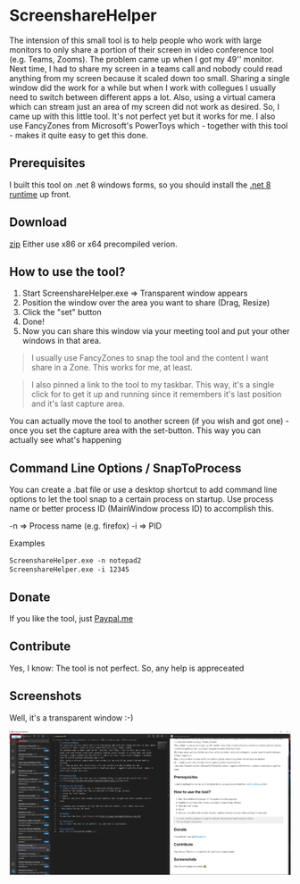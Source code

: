# ScreenshareHelper
The intension of this small tool is to help people who work with large monitors to only share a portion of their screen in video conference tool (e.g. Teams, Zooms).
The problem came up when I got my 49'' monitor. Next time, I had to share my screen in a teams call and nobody could read anything from my screen because it scaled down too small.
Sharing a single window did the work for a while but when I work with collegues I usually need to switch between different apps a lot.
Also, using a virtual camera which can stream just an area of my screen did not work as desired.
So, I came up with this little tool. It's not perfect yet but it works for me.
I also use FancyZones from Microsoft's PowerToys which - together with this tool - makes it quite easy to get this done.

## Prerequisites
I built this tool on .net 8 windows forms, so you should install the [.net 8 runtime](https://dotnet.microsoft.com/download/dotnet/8.0) up front.

## Download

[zip](https://github.com/michiproep/ScreenshareHelper/releases)
Either use x86 or x64 precompiled verion.

## How to use the tool?
1. Start ScreenshareHelper.exe => Transparent window appears
2. Position the window over the area you want to share (Drag, Resize)
3. Click the "set" button
4. Done!
5. Now you can share this window via your meeting tool and put your other windows in that area.

> I usually use FancyZones to snap the tool and the content I want share in a Zone.
> This works for me, at least.

>I also pinned a link to the tool to my taskbar. This way, it's a single click for to get it up and running since it remembers it's last position and it's last capture area.

You can actually move the tool to another screen (if you wish and got one) - once you set the capture area with the set-button. This way you can actually see what's happening 

## Command Line Options / SnapToProcess
You can create a .bat file or use a desktop shortcut to add command line options to let the tool snap to a certain process on startup.
Use process name or better process ID (MainWindow process ID) to accomplish this.

-n => Process name (e.g. firefox)
-i => PID

Examples
```
ScreenshareHelper.exe -n notepad2
ScreenshareHelper.exe -i 12345
```
## Donate
If you like the tool, just [Paypal.me](https://paypal.me/mlproe?locale.x=de_DE)

## Contribute
Yes, I know: The tool is not perfect. So, any help is appreceated

## Screenshots
Well, it's a transparent window :-)

![picture 1](doc/images/83c92506bc6e1ba56337b0daabd84b3b98f0cc2f6c8e278105221f8662cce864.png)  
